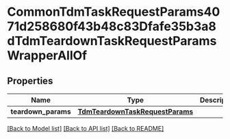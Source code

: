 # CommonTdmTaskRequestParams4071d258680f43b48c83Dfafe35b3a8dTdmTeardownTaskRequestParamsWrapperAllOf


## Properties
Name | Type | Description | Notes
------------ | ------------- | ------------- | -------------
**teardown_params** | [**TdmTeardownTaskRequestParams**](TdmTeardownTaskRequestParams.md) |  | [optional] 

[[Back to Model list]](../README.md#documentation-for-models) [[Back to API list]](../README.md#documentation-for-api-endpoints) [[Back to README]](../README.md)


